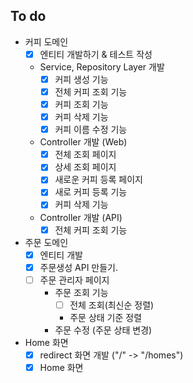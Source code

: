 ## To do
- 커피 도메인
  - [X] 엔티티 개발하기 & 테스트 작성
  - Service, Repository Layer 개발
    - [X] 커피 생성 기능
    - [X] 전체 커피 조회 기능
    - [X] 커피 조회 기능
    - [X] 커피 삭제 기능
    - [X] 커피 이름 수정 기능
  - Controller 개발 (Web)
    - [X] 전체 조회 페이지
    - [X] 상세 조회 페이지
    - [X] 새로운 커피 등록 페이지
    - [X] 새로 커피 등록 기능
    - [X] 커피 삭제 기능
  - Controller 개발 (API)
    - [X] 전체 커피 조회 기능
- 주문 도메인
  - [X] 엔티티 개발
  - [X] 주문생성 API 만들기.
  - [ ] 주문 관리자 페이지
    - 주문 조회 기능
      - [ ] 전체 조회(최신순 정렬)
      - 주문 상태 기준 정렬
    - 주문 수정 (주문 상태 변경)
- Home 화면
  - [X] redirect 화면 개발 ("/" -> "/homes")
  - [X] Home 화면